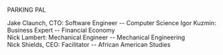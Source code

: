 PARKING PAL

Jake Claunch, CTO:     Software Engineer -- Computer Science
Igor Kuzmin: Business Expert -- Financial Economy                         
Nick Lambert: Mechanical Engineer -- Mechanical Engineering                    
Nick Shields, CEO: Facilitator -- African American Studies                  
